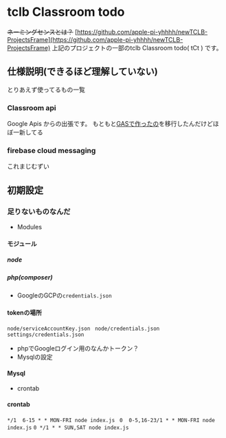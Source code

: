 
# tclb Classroom todo
~~ネーミングセンスとは？~~
 [https://github.com/apple-pi-yhhhh/newTCLB-ProjectsFrame](https://github.com/apple-pi-yhhhh/newTCLB-ProjectsFrame)
上記のプロジェクトの一部のtclb Classroom todo( tCt ) です。

## 仕様説明(できるほど理解していない)
とりあえず使ってるもの一覧
### Classroom api
Google Apis からの出張です。
もともと[GASで作ったの](https://classroom.yosshipaopao.com)を移行したんだけどほぼ一新してる
### firebase cloud messaging
これまじむずい
## 初期設定
### 足りないものなんだ
 - Modules
#### モジュール
##### node
##### php(composer)
 - GoogleのGCPの`credentials.json`
#### tokenの場所
``node/serviceAccountKey.json ``
``node/credentials.json``
``settings/credentials.json``
 - phpでGoogleログイン用のなんかトークン？
 - Mysqlの設定
 #### Mysql
 - crontab
#### crontab
``*/1  6-15 * * MON-FRI node index.js ``
``0  0-5,16-23/1 * * MON-FRI node index.js``
``0 */1 * * SUN,SAT node index.js``
